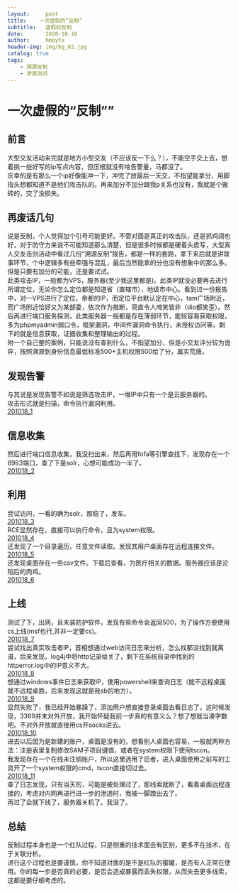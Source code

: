 ```yaml
---
layout:     post
title:    一次虚假的“反制”
subtitle:   虚假的反制
date:       2020-10-18
author:     hmoytx
header-img: img/bg_02.jpg
catalog: true
tags:
    - 溯源反制
    - 渗透测试
---
```

# 一次虚假的“反制””

## 前言
大型交友活动来完就是地方小型交友（不应该反一下么？），不能空手交上去，想着挑一些好写的ip写点内容，但压根就没有啥告警量，马都没了。  
庆幸的是有那么一个ip好像能冲一下，冲完了放最后一天交，不指望能拿分，用脚指头想都知道不是他们攻击队的。再来加分不加分跟我p关系也没有，我就是个搬砖的，交了没损失。

## 再废话几句
说是反制，个人觉得加个引号可能更好。不管对面是真正的攻击队，还是抓鸡阔也好，对于防守方来说不可能知道那么清楚，但是很多时候都是硬着头皮写，大型真人交友击剑活动中看过几份“溯源反制”报告，都是一样的套路，拿下来后就是讲故事环节，个中逻辑多有些牵强与混乱，最后当然能拿的分也没有想象中的那么多。但是只要有加分的可能，还是要试试。   
此类攻击IP，一般都为VPS，服务器(至少我这里都是)。此类IP就没必要再去进行所谓定位，无论你怎么定位都是知道省（直辖市），地级市中心。看到过一份报告中，对一VPS进行了定位，帝都的IP，而定位平台默认定在中心，tam广场附近，而广场附近恰好又为某部委，依次作为推断，简直令人啼笑皆非（dio都笑歪）。然后再进行端口服务探测，此类服务器一般都是存在薄弱环节，能较容易获取权限，多为phpmyadmin弱口令，框架漏洞，中间件漏洞命令执行，未授权访问等。剩下的就是信息获取，证据收集和整理输出的过程。  
附一个自己整的案例，只能说没有查到什么，不指望加分，但是小交友评分较为诡异，按照溯源到身份信息最低标准500+主机权限500给了分，属实荒唐。  

## 发现告警
与其说是发现告警不如说是筛选攻击IP，一堆IP中只有一个是云服务器的。  
攻击形式就是扫描，命令执行漏洞利用。  
[201018_1](/img/201018_log.png)  
## 信息收集
然后进行端口信息收集，我没扫出来，然后再用fofa等引擎查找下，发现存在一个8983端口，查了下是solr，心想可能成功一半了。  
[201018_2](/img/201018_fofa.png)  
## 利用
尝试访问，一看的确为solr，那稳了，发车。  
[201018_3](/img/201018_solr.png)  
RCE显然存在，直接可以执行命令，且为system权限。  
[201018_4](/img/201018_rce.png)  
还发现了一个目录遍历，任意文件读取。发现其用户桌面存在远程连接文件。  
[201018_5](/img/201018_fileread.png)  
还发现桌面存在一些csv文件。下载后查看，为医疗相关的数据。服务器应该是沦陷后的肉鸡。    
[201018_6](/img/201018_data.png)  
## 上线
测试了下，出网，且未装防护软件，发现有些命令会返回500，为了操作方便使用cs上线(msf也行,并非一定要cs)。    
[201018_7](/img/201018_cs.png)    
尝试找出真实攻击者IP，首相想通过web访问日志来分析，怎么找都没找到就离谱，后来发现，log4j中将http记录给关了，剩下在系统目录中找到的httperror.log中的IP意义不大。  
[201018_8](/img/201018_log4j.png)    
想通过windows事件日志来获取IP，使用powershell来查询日志（能不远程桌面就不远程桌面，后来发现这就是我sb的地方）。  
[201018_9](/img/201018_getIP.png)  
显然失败了，我已经开始暴躁了，添加用户想直接登录桌面去看日志了。这时候发现，3389并未对外开放，我开始怀疑我前一步真的有意义么？想了想就当凑字数吧。不对外开放就直接用cs开socks进去。  
[201018_10](/img/201018_socks.png)   
进去以后因为是新建的账户，桌面是没有的，想看别人桌面也容易，一般就两种方法：注册表里复制修改SAM子项目键值，或者在system权限下使用tscon。  
我发现存在一个在线未注销账户，所以这里选用了后者，进入桌面使用之前写的工具开了一个system权限的cmd，tscon直接切过去。  
[201018_11](/img/201018_desktop.png)  
查了日志发现，只有当天的，可能是被处理过了，那线索就断了，看着桌面远程连接的，考虑对内网再进行进一步的渗透时，我被一脚蹬出去了。  
再过了会就下线了，服务器关机了。我没了。   

## 总结
反制过程本身也是一个红队过程，只是侧重的技术面会有区别，更多不在技术，在于关联分析。  
进行这个过程也是要谨慎，你不知道对面的是不是红队的蜜罐，是否有人正常在使用。你的每一步是否真的必要，是否会造成暴露而丢失权限，从而失去更多线索，这都是要仔细考虑的。  



